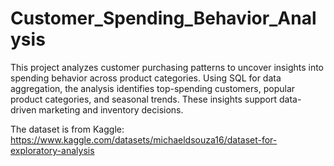 # Customer_Spending_Behavior_Analysis
This project analyzes customer purchasing patterns to uncover insights into spending behavior across product categories. Using SQL for data aggregation, the analysis identifies top-spending customers, popular product categories, and seasonal trends. These insights support data-driven marketing and inventory decisions.

The dataset is from Kaggle: https://www.kaggle.com/datasets/michaeldsouza16/dataset-for-exploratory-analysis
